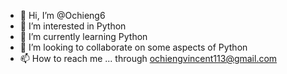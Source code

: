 - 👋 Hi, I’m @Ochieng6
- 👀 I’m interested in Python
- 🌱 I’m currently learning Python
- 💞️ I’m looking to collaborate on some aspects of Python
- 📫 How to reach me ... through ochiengvincent113@gmail.com
<!---
Ochieng6/Ochieng6 is a ✨ special ✨ repository because its `README.md` (this file) appears on your GitHub profile.
You can click the Preview link to take a look at your changes.
--->
